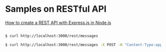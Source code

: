 Samples on RESTful API
=====

[How to create a REST API with Express.js in Node.js](https://www.robinwieruch.de/node-express-server-rest-api)

~~~~bash

$ curl http://localhost:3000/rest/messages

$ curl http://localhost:3000/rest/messages -X POST -H "Content-Type:application/json" -d '{"text": "Hello, World!"}' 

~~~~